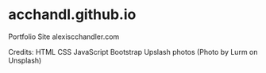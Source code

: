 # acchandl.github.io
Portfolio Site 
alexiscchandler.com

Credits:
  HTML
  CSS
  JavaScript
  Bootstrap
  Upslash photos (Photo by Lurm on Unsplash)
